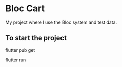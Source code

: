 # Bloc Cart

My project where I use the Bloc system and test data.

## To start the project

flutter pub get

flutter run
